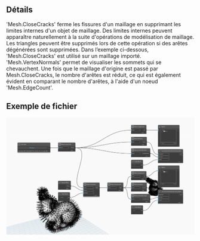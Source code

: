 ## Détails
'Mesh.CloseCracks' ferme les fissures d'un maillage en supprimant les limites internes d'un objet de maillage. Des limites internes peuvent apparaître naturellement à la suite d'opérations de modélisation de maillage. Les triangles peuvent être supprimés lors de cette opération si des arêtes dégénérées sont supprimées. Dans l’exemple ci-dessous, 'Mesh.CloseCracks' est utilisé sur un maillage importé. 'Mesh.VertexNormals' permet de visualiser les sommets qui se chevauchent. Une fois que le maillage d'origine est passé par Mesh.CloseCracks, le nombre d'arêtes est réduit, ce qui est également évident en comparant le nombre d'arêtes, à l'aide d'un noeud 'Mesh.EdgeCount'.

## Exemple de fichier

![Example](./Autodesk.DesignScript.Geometry.Mesh.CloseCracks_img.jpg)
